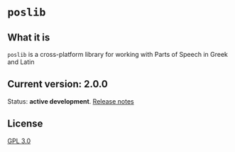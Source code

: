 # `poslib`

## What it is

`poslib` is a cross-platform library for working with Parts of Speech in Greek and Latin

## Current version: 2.0.0

Status:  **active development**. [Release notes](releases.md)


## License

[GPL 3.0](http://www.opensource.org/licenses/gpl-3.0.html)


